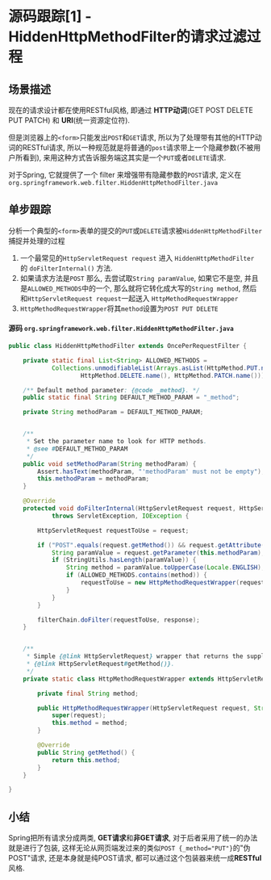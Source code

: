 # 源码跟踪[1] - HiddenHttpMethodFilter的请求过滤过程

## 场景描述
现在的请求设计都在使用RESTful风格, 即通过 **HTTP动词**(GET POST DELETE PUT PATCH) 和 **URI**(统一资源定位符).  

但是浏览器上的`<form>`只能发出`POST`和`GET`请求, 所以为了处理带有其他的HTTP动词的RESTful请求, 所以一种规范就是将普通的`post`请求带上一个隐藏参数(不被用户所看到), 来用这种方式告诉服务端这其实是一个`PUT`或者`DELETE`请求.

对于Spring, 它就提供了一个 filter 来增强带有隐藏参数的`POST`请求, 定义在`org.springframework.web.filter.HiddenHttpMethodFilter.java`

## 单步跟踪
分析一个典型的`<form>`表单的提交的`PUT`或`DELETE`请求被`HiddenHttpMethodFilter`捕捉并处理的过程

1. 一个最常见的`HttpServletRequest request` 进入 `HiddenHttpMethodFilter` 的 `doFilterInternal()` 方法.
2. 如果请求方法是`POST` 那么, 去尝试取`String paramValue`, 如果它不是空, 并且是`ALLOWED_METHODS`中的一个, 那么就将它转化成大写的`String method`, 然后和`HttpServletRequest request`一起送入 `HttpMethodRequestWrapper`
3. `HttpMethodRequestWrapper`将其`method`设置为`POST PUT DELETE`

#### 源码 `org.springframework.web.filter.HiddenHttpMethodFilter.java`
```java
public class HiddenHttpMethodFilter extends OncePerRequestFilter {

	private static final List<String> ALLOWED_METHODS =
			Collections.unmodifiableList(Arrays.asList(HttpMethod.PUT.name(),
					HttpMethod.DELETE.name(), HttpMethod.PATCH.name()));

	/** Default method parameter: {@code _method}. */
	public static final String DEFAULT_METHOD_PARAM = "_method";

	private String methodParam = DEFAULT_METHOD_PARAM;


	/**
	 * Set the parameter name to look for HTTP methods.
	 * @see #DEFAULT_METHOD_PARAM
	 */
	public void setMethodParam(String methodParam) {
		Assert.hasText(methodParam, "'methodParam' must not be empty");
		this.methodParam = methodParam;
	}

	@Override
	protected void doFilterInternal(HttpServletRequest request, HttpServletResponse response, FilterChain filterChain)
			throws ServletException, IOException {

		HttpServletRequest requestToUse = request;

		if ("POST".equals(request.getMethod()) && request.getAttribute(WebUtils.ERROR_EXCEPTION_ATTRIBUTE) == null) {
			String paramValue = request.getParameter(this.methodParam);
			if (StringUtils.hasLength(paramValue)) {
				String method = paramValue.toUpperCase(Locale.ENGLISH);
				if (ALLOWED_METHODS.contains(method)) {
					requestToUse = new HttpMethodRequestWrapper(request, method);
				}
			}
		}

		filterChain.doFilter(requestToUse, response);
	}


	/**
	 * Simple {@link HttpServletRequest} wrapper that returns the supplied method for
	 * {@link HttpServletRequest#getMethod()}.
	 */
	private static class HttpMethodRequestWrapper extends HttpServletRequestWrapper {

		private final String method;

		public HttpMethodRequestWrapper(HttpServletRequest request, String method) {
			super(request);
			this.method = method;
		}

		@Override
		public String getMethod() {
			return this.method;
		}
	}

}
```
## 小结
Spring把所有请求分成两类, **GET请求**和**非GET请求**, 对于后者采用了统一的办法就是进行了包装, 这样无论从网页端发过来的类似`POST {_method="PUT"}`的"伪POST"请求, 还是本身就是纯POST请求, 都可以通过这个包装器来统一成**RESTful**风格.



